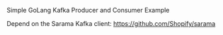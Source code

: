 Simple GoLang Kafka Producer and Consumer Example

Depend on the Sarama Kafka client: https://github.com/Shopify/sarama

